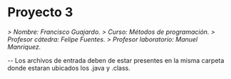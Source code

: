 # Proyecto 3 

*> Nombre: Francisco Guajardo.*
*> Curso: Métodos de programación.*
*> Profesor cátedra: Felipe Fuentes.*
*> Profesor laboratorio: Manuel Manriquez.*

-- Los archivos de entrada deben de estar presentes en la misma carpeta donde estaran ubicados los .java y .class.
